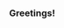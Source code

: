 ### Greetings!

<!--
My name is Jayden.

I love computer science and science in general. I have many questions and I love finding answers for them.
I'm mainly interested in web development & security and embedded systems.

🧠My skills...
- HTML/CSS
- JavaScript
- C#
- PHP
- SQL
- Managing databases
- Microsoft (AZ-900)
- Kali Linux

🚀Skills I want to learn...
- iOS Development (Xcode, Swift, etc)
- A better understanding of Electrical engineering and Embedded Systems
- Pentesting


💭If i'm not working/studying, you'd see me...
- Nursing bonsai trees
- Reading books (philosophy & science)
- Programming & CTF
- Learn the piano
- Daydream

🚩My career goal is to be an expert in engineering & programming and be a great mathematician.
Someday I'd like to make software/hardware for the medical, economical or space branches.
-->

